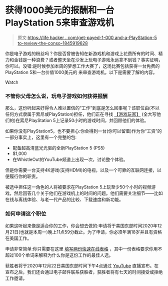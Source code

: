 # 获得1000美元的报酬和一台PlayStation 5来审查游戏机

> 原文:[https://life hacker . com/get-payed-1-000 and-a-PlayStation-5 to-review-the-conso-1845919628](https://lifehacker.com/get-paid-1-000-and-a-playstation-5-to-review-the-conso-1845919628)

你是电子游戏的粉丝吗？你是否曾被告知在新游戏机和游戏上花费所有的时间、精力和金钱是一种浪费？或者整天坐在沙发上玩电子游戏永远拿不到钱？事实证明，你可以。没错:是时候参加本周的梦想工作大赛了，这场比赛包括获得一台免费的PlayStation 5和一台价值1000美元的 来审查游戏机。以下是需要了解的内容。

Watch

### 不管你父母怎么说，玩电子游戏如何获得报酬

那么，这份听起来好得令人难以置信的“工作”到底是怎么回事呢？该职位由(不以任何方式隶属于索尼或PlayStation)担任，他们正在寻找 [【游戏玩家】](https://www.whistleout.com/Internet/News/video-game-dream-job) (全大写他们的)在索尼PlayStation 5上记录50小时的游戏时间，并回顾他们的体验。

如果你没有PlayStation5，也不要担心:你会得到一台(你可以留着)作为你“工资”的一部分事实上，这里有一个完整的包:

*   配备超高清蓝光光驱的全新PlayStation 5 (PS5)
*   $1,000
*   在WhistleOut的YouTube频道上出现一次，讨论整个体验。

但是你需要一台支持4K游戏(支持HDMI)的电视，以及一个可靠的互联网连接，以便履行你的职责。

被选中担任这一角色的人将被要求在PlayStation 5上玩至少50个小时的视频游戏，然后回答几个关于他们在游戏机上的时间的问题。他们需要关注细节——比如在线与离线体验、与老一代产品的比较、下载速度和新功能。

### 如何申请这个职位

如果这听起来像是适合你的工作，你会想去做的:申请将于美国东部时间2020年12月21日(也就是本周一)晚上11点59分截止。为了申请，你必须年满18岁并且有资格在美国工作。

申请非常简单:你只需要在这里 [填写两份快速在线表格](https://www.whistleout.com/Internet/News/video-game-dream-job) ，其中一份表格要求你用不超过100个单词来解释为什么你是这份工作的最佳人选。

获胜者将于2020年12月22日美国东部时间下午4点通过 [YouTube](https://www.youtube.com/channel/UCNRA7sTvSKwvFHfPWARmQUg) 直播宣布。在宣布之后，我们还会通过电子邮件联系获胜者，获胜者将有七天的时间接受或拒绝工作邀请。